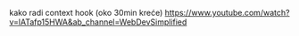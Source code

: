 kako radi context hook (oko 30min kreće)
https://www.youtube.com/watch?v=lATafp15HWA&ab_channel=WebDevSimplified
